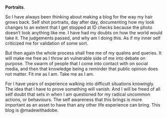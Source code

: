 **Portraits**.

So I have always been thinking about making a blog for the way my hair grows back. Self shot portraits, day after day, documenting how my look changes to an extent that I get stopped at ID checks because the photo doesn’t look anything like me. I have had my doubts on how the world would take it. The judgements passed, and why am I doing this. As if my inner self criticized me for validation of some sort.

But then again the whole process shall free me of my qualms and queries. It will make me free as I throw an vulnerable side of me into debate on purpose. The swarm of people that I come into contact with on social media, and then that knowledge being a reminder that public opinion does not matter. Fit me as I am. Take me as I am.

For I have years of experience walking into difficult situations knowingly. The idea that I have to prove something will vanish. And I will be freed of all self doubt that sets in when I am questioned for my radical uncommon actions, or behaviours. The self awareness that this brings is more important as an asset to have than any other life experience can bring. This blog is @madewithadobe.
